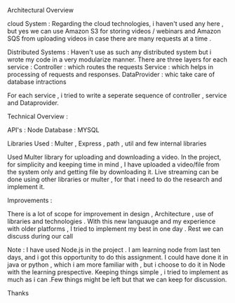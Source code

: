 Architectural Overview

cloud System : Regarding the cloud technologies, i haven't used any here , but yes we can use Amazon S3 for storing videos / webinars and Amazon SQS from uploading videos in case there are many requests at a time .

Distributed Systems : Haven't use as such any distributed system but i wrote my code in a very modularize manner. There are three layers for each service :
Controller :  which routes the requests
Service : which helps in processing of requests and responses.
DataProvider : whic take care of database intractions

For each service , i tried to write a seperate sequence of controller , service and Dataprovider.


Technical Overview : 

API's : Node
Database : MYSQL

Libraries Used : Multer , Express , path , util and few internal libraries

Used Multer library for uploading and downloading a video.
In the project, for simplicity and keeping time in mind , I have uploaded a video/file from the system only and getting file by downloading it. Live streaming can be done using other libraries or multer , for that i need to do the research and implement it.

Improvements : 

There is a lot of scope for improvement in design , Architecture , use of libraries and technologies . With this new languauge and my experience with older platforms , I tried to implement my best in one day . 
Rest we can discuss during our call



Note :  I have used Node.js in the project . I am learning node from last ten days, and i got this opportunity to do this assignment. I could have done it in java or python , which i am more familiar with , but i choose to do it in Node with the learning prespective. Keeping things simple , i tried to implement as much as i can .Few things might be left but that we can keep for discussion.

Thanks


